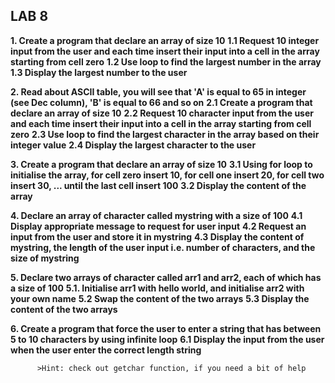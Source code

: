 ## LAB 8

**1. Create a program that declare an array of size 10**
     **1.1 Request 10 integer input from the user and each time insert their input into a cell in the array starting from cell zero**
     **1.2 Use loop to find the largest number in the array**
     **1.3 Display the largest number to the user**

**2. Read about ASCII table, you will see that 'A' is equal to 65 in integer (see Dec column), 'B' is equal to 66 and so on**
     **2.1 Create a program that declare an array of size 10**
     **2.2 Request 10 character input from the user and each time insert their input into a cell in the array starting from cell zero**
     **2.3 Use loop to find the largest character in the array based on their integer value**
     **2.4 Display the largest character to the user**

**3. Create a program that declare an array of size 10**
     **3.1 Using for loop to initialise the array, for cell zero insert 10, for cell one insert 20, for cell two insert 30, ... until the last cell insert 100**
     **3.2 Display the content of the array**


**4. Declare an array of character called mystring with a size of 100**
          **4.1 Display appropriate message to request for user input**
          **4.2 Request an input from the user and store it in mystring**
          **4.3 Display the content of mystring, the length of the user input i.e. number of characters, and the size of mystring**

**5. Declare two arrays of character called arr1 and arr2, each of which has a size of 100**
          **5.1. Initialise arr1 with hello world, and initialise arr2 with your own name**
          **5.2 Swap the content of the two arrays**
          **5.3 Display the content of the two arrays**

**6. Create a program that force the user to enter a string that has between 5 to 10 characters by using infinite loop**
          **6.1 Display the input from the user when the user enter the correct length string**

          >Hint: check out getchar function, if you need a bit of help
